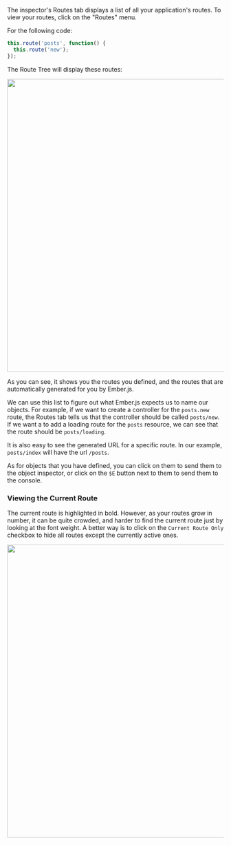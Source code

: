 The inspector's Routes tab displays a list of all your application's
routes. To view your routes, click on the "Routes" menu.

For the following code:

```javascript
this.route('posts', function() {
  this.route('new');
});
```

The Route Tree will display these routes:

<img src="images/guides/ember-inspector/routes-screenshot.png" width="680"/>

As you can see, it shows you the routes you defined, and the routes that
are automatically generated for you by Ember.js.

We can use this list to figure out what Ember.js expects us to name
our objects. For example, if we want to create a controller for the
`posts.new` route, the Routes tab tells us that the controller
should be called `posts/new`. If we want a to add a loading route for the
`posts` resource, we can see that the route should be `posts/loading`.

It is also easy to see the generated URL for a specific route. In our
example, `posts/index` will have the url `/posts`.

As for objects that you have defined, you can click on them to send them to
the object inspector, or click on the `$E` button next to them to send them to the console.

### Viewing the Current Route

The current route is highlighted in bold. However, as your routes grow in
number, it can be quite crowded, and harder to find the current route just by looking at the
font weight. A better way is to click on the `Current Route Only`
checkbox to hide all routes except the currently active ones.

<img src="images/guides/ember-inspector/routes-current-route.png"
width="680"/>
